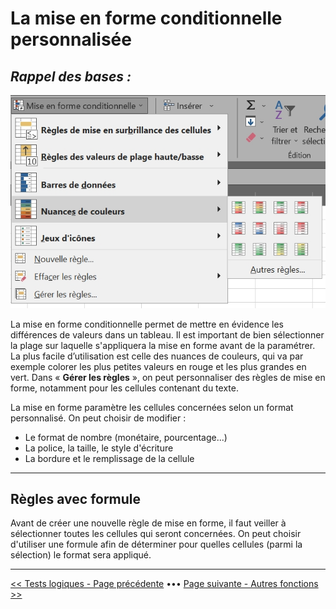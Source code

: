 <h1>La mise en forme conditionnelle personnalisée</h1>

<h2><i>Rappel des bases :</i></h2>

<center> <img src="images/mise_en_forme_conditionnelle.jpg" alt="Mise en forme conditionnelle" /> </center>

<p>La mise en forme conditionnelle permet de mettre en évidence les différences de valeurs dans un tableau. Il est important de bien sélectionner la plage sur laquelle s'appliquera la mise en forme avant de la paramétrer. <br>
La plus facile d’utilisation est celle des nuances de couleurs, qui va par exemple colorer les plus petites valeurs en rouge et les plus grandes en vert. Dans « <b>Gérer les règles</b> », on peut personnaliser des règles de mise en forme, notamment pour les cellules contenant du texte. </p>
<p>La mise en forme paramètre les cellules concernées selon un format personnalisé. On peut choisir de modifier : </p>
<ul>
  <li>Le format de nombre (monétaire, pourcentage...)</li>
  <li>La police, la taille, le style d'écriture</li>
  <li>La bordure et le remplissage de la cellule</li>
</ul>

----------

<h2>Règles avec formule</h2>

<p>Avant de créer une nouvelle règle de mise en forme, il faut veiller à sélectionner toutes les cellules qui seront concernées. On peut choisir d'utiliser une formule afin de déterminer pour quelles cellules (parmi la sélection) le format sera appliqué. <br>



----------

[<< Tests logiques - Page précédente](options-avancees.md) ••• [Page suivante - Autres fonctions >>](autres-fonction.md)
